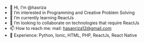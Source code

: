 - 👋 Hi, I’m @hasriza
- 👀 I’m interested in Programming and Creative Problem Solving
- 🌱 I’m currently learning ReactJs
- 💞️ I’m looking to collaborate on technologies that require ReactJs 
- 📫 How to reach me: mail: hasanriza12@gmail.com
- 💼 Experience: Python, Ionic, HTML, PHP, ReactJs, React Native
